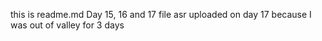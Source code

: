 this is readme.md
Day 15, 16 and 17 file asr uploaded on day 17 because I was out of valley for 3 days
